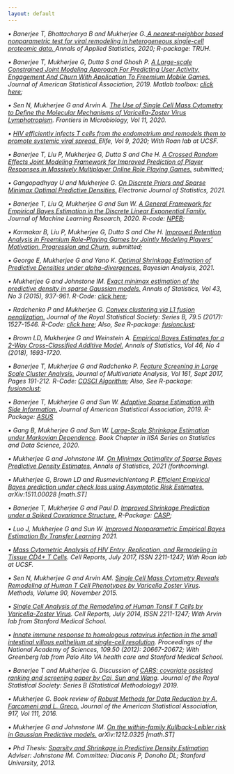 ```yaml
---
layout: default
---
```


_&#8226; Banerjee T, Bhattacharya B and Mukherjee G.<a href='https://arxiv.org/pdf/2003.02937.pdf'> <em>A nearest-neighbor based nonparametric test for viral remodeling in heterogeneous single-cell proteomic data. </em></a> Annals of Applied Statistics, 2020; R-package: TRUH._

_&#8226; Banerjee T, Mukherjee G, Dutta S and Ghosh P. <a href='https://www.tandfonline.com/doi/ref/10.1080/01621459.2019.1611584'><em>A Large-scale Constrained Joint Modeling Approach For Predicting User Activity, Engagement And Churn With Application To Freemium Mobile Games.</em></a> Journal of American Statistical Association, 2019. Matlab toolbox: <a href='https://gmukherjee.github.io/Software/2018-12-31-cezij/'><em>click here</em></a>;_

_&#8226; Sen N, Mukherjee G and Arvin A. <a href='https://doi.org/10.3389/fmicb.2020.01224'><em>The Use of Single Cell Mass Cytometry to Define the Molecular Mechanisms of Varicella-Zoster Virus Lymphotropism</em></a>. Frontiers in Microbiology, Vol 11, 2020._

_&#8226; <a href='https://elifesciences.org/articles/55487'><em>HIV efficiently infects T cells from the endometrium and remodels them to promote systemic viral spread. </em></a> Elife, Vol 9, 2020; With Roan lab at UCSF._

_&#8226; Banerjee T, Liu P, Mukherjee G, Dutta S and Che H. <a href=' '><em>A Crossed Random Effects Joint Modeling Framework for Improved Prediction of Player Responses in Massively Multiplayer Online Role Playing Games.</em></a> submitted;_

_&#8226; Gangopadhyay U and Mukherjee G. <a href="https://www.dropbox.com/s/8qb7y4sizf3qcwi/main-ejs-revision.pdf?dl=0"><em>On Discrete Priors and Sparse Minimax Optimal Predictive Densities.</em></a> Electronic Journal of Statistics, 2021._ 

_&#8226; Banerjee T, Liu Q, Mukherjee G and Sun W. <a href='https://arxiv.org/pdf/1910.08997.pdf'><em>A General Framework for Empirical Bayes Estimation in the Discrete Linear Exponential Family. </em></a> Journal of Machine Learning Research, 2020. R-code:  <a href='https://gmukherjee.github.io/Software/2019-10-10-npeb/'><em>NPEB</em></a>;_


_&#8226; Karmakar B, Liu P, Mukherjee G, Dutta S and Che H. <a href=' '><em>Improved Retention Analysis in Freemium Role-Playing Games by Jointly Modeling Players’ Motivation, Progression and Churn.</em></a> submitted;_


_&#8226; George E, Mukherjee G and Yano K. <a href="https://www.dropbox.com/s/ng7u9hn2tg4w7bp/alpha_div.pdf?dl=0"><em>Optimal Shrinkage Estimation of Predictive Densities under alpha–divergences.</em></a> Bayesian Analysis, 2021._ 

_&#8226; Mukherjee G and Johnstone IM. <a href='https://arxiv.org/abs/1211.2071'><em>Exact minimax estimation of the predictive density in sparse Gaussian models.</em></a> Annals of Statistics, Vol 43, No 3 (2015), 937-961. R-Code: <a href='https://gmukherjee.github.io/Software/2014-01-31-pde/'><em>click here</em></a>;_

_&#8226; Radchenko P and Mukherjee G. <a href='https://arxiv.org/pdf/1412.0753.pdf'><em>Convex clustering via L1 fusion penalization.</em></a> Journal of the Royal Statistical Society: Series B, 79.5 (2017): 1527-1546. R-Code: 
  <a href='https://www.dropbox.com/sh/udjapvtjonod1xy/AABkaqWzXkYpQ-oVAp1Pb6X9a?dl=0'><em>click here</em></a>; Also, See R-package: <a href='https://gmukherjee.github.io/Software/2017-09-19-fusionclust/'><em>fusionclust</em></a>;_
   
_&#8226; Brown LD, Mukherjee G  and Weinstein  A. <a href='https://arxiv.org/pdf/1605.08466.pdf'><em>Empirical Bayes Estimates for a 2-Way Cross-Classified Additive Model.</em></a> Annals of Statistics, Vol 46, No 4 (2018), 1693-1720._

_&#8226; Banerjee T, Mukherjee G and Radchenko P. <a href='https://arxiv.org/pdf/1701.02857.pdf'><em>Feature Screening in Large Scale Cluster Analysis.</em></a> Journal of Multivariate Analysis, Vol 161, Sept 2017, Pages 191-212. R-Code: <a href='https://gmukherjee.github.io/Software/2017-01-10-cosci/'><em>COSCI Algorithm</em></a>; Also, See R-package: <a href='https://gmukherjee.github.io/Software/2017-09-19-fusionclust/'><em>fusionclust</em></a>;_ 

_&#8226; Banerjee T, Mukherjee G and Sun W. <a href='https://arxiv.org/pdf/1811.11930.pdf'> <em>Adaptive Sparse Estimation with Side Information.</em></a> Journal of American Statistical Association, 2019. R-Package: <a href='https://cran.r-project.org/web/packages/asus/index.html'><em>ASUS</em></a>_


_&#8226; Gang B, Mukherjee G and Sun W. <a href='https://arxiv.org/pdf/2003.01873.pdf'><em>Large-Scale Shrinkage Estimation under Markovian Dependence</em></a>. Book Chapter in IISA Series on Statistics and Data Science, 2020._

_&#8226; Mukherjee G and Johnstone IM. <a href='https://arxiv.org/pdf/1707.04380.pdf'><em>On Minimax Optimality of Sparse Bayes Predictive Density Estimates.</em></a> Annals of Statistics, 2021 (forthcoming)._

_&#8226; Mukherjee G, Brown LD and  Rusmevichientong P. <a href='https://arxiv.org/pdf/1511.00028.pdf'><em>Efficient Empirical Bayes prediction under check loss using Asymptotic Risk Estimates.</em></a> arXiv:1511.00028 [math.ST]_

_&#8226; Banerjee T, Mukherjee G and Paul D. <a href='https://www.dropbox.com/s/nj62dbw10dsx1e8/casp.pdf?dl=0'> <em>Improved Shrinkage Prediction under a Spiked Covariance Structure.</em></a> R-Package: <a href='https://github.com/trambakbanerjee/casp#casp'><em>CASP</em></a>;_

_&#8226; Luo J, Mukherjee G and Sun W. <a href=' '><em> Improved Nonparametric Empirical Bayes Estimation By Transfer Learning<em></a> 2021._ 

_&#8226; <a href='http://www.cell.com/cell-reports/pdf/S2211-1247(17)30935-X.pdf'><em>Mass Cytometric Analysis of HIV Entry, Replication, and Remodeling in Tissue CD4+ T Cells</em></a>. Cell Reports, July 2017, ISSN 2211-1247; With Roan lab at UCSF._

_&#8226; Sen N, Mukherjee G and Arvin AM. <a href='https://pubmed.ncbi.nlm.nih.gov/26213183/'><em>Single Cell Mass Cytometry Reveals Remodeling of Human T Cell Phenotypes by Varicella Zoster Virus</em></a>. Methods, Volume 90, November 2015._

_&#8226; <a href='http://www.sciencedirect.com/science/article/pii/S2211124714004938'><em>Single Cell Analysis of the Remodeling of Human Tonsil T Cells by Varicella-Zoster Virus</em></a>. Cell Reports, July 2014, ISSN 2211-1247;  With Arvin lab from Stanford Medical School._

_&#8226; <a href='http://www.pnas.org/content/109/50/20667.abstract'><em>Innate immune response to homologous rotavirus infection in the small intestinal villous epithelium at single-cell resolution</em></a>. Proceedings of the National Academy of Sciences, 109.50 (2012): 20667-20672; With Greenberg lab from Palo Alto VA health care and Stanford Medical School._

_&#8226; Banerjee T and Mukherjee G. <em>Discussion </em> of <a href='https://www.rss.org.uk/Images/PDF/publications/2018/Cai-4-Dec-2018-1.pdf'>CARS: covariate assisted ranking and screening paper by Cai, Sun and Wang</a>. Journal of the Royal Statistical Society: Series B (Statistical Methodology) 2019._ 
 
_&#8226; Mukherjee G. <em>Book review</em> of <a href='https://www.taylorfrancis.com/books/9780429167966'>Robust Methods for Data Reduction by A. Farcomeni and L. Greco.</a> Journal of the American Statistical Association, 917, Vol 111, 2016._

_&#8226; Mukherjee G and Johnstone IM. <a href='https://arxiv.org/pdf/arXiv:1212.0325.pdf'><em>On the within-family Kullback-Leibler risk in Gaussian Predictive models.</em></a> arXiv:1212.0325 [math.ST]_
 
_&#8226; Phd Thesis: <a href='https://www.dropbox.com/s/y9m1dn9k1ko6jd3/gourab-thesis-augmented.pdf?dl=0'><em>Sparsity and Shrinkage in Predictive Density Estimation</em></a> Adviser: Johnstone IM. Committee: Diaconis P, Donoho DL; Stanford University, 2013._

